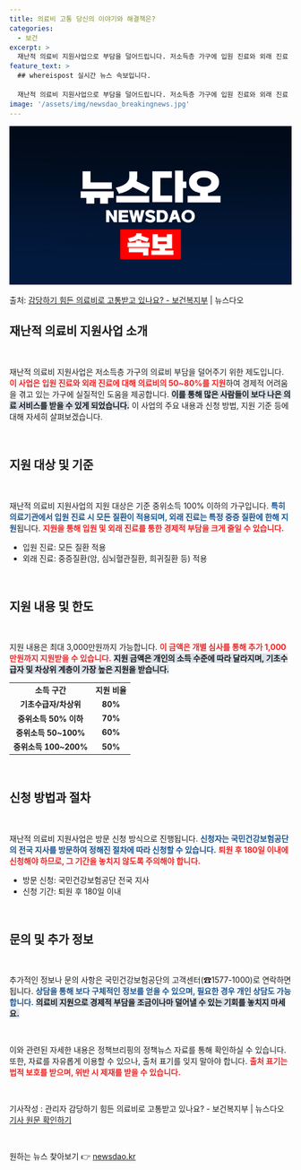 ```yaml
---
title: 의료비 고통 당신의 이야기와 해결책은?
categories:
  - 보건
excerpt: >
  재난적 의료비 지원사업으로 부담을 덜어드립니다. 저소득층 가구에 입원 진료와 외래 진료 모두 의료비의 50~…
feature_text: >
  ## whereispost 실시간 뉴스 속보입니다.

  재난적 의료비 지원사업으로 부담을 덜어드립니다. 저소득층 가구에 입원 진료와 외래 진료 모두 의료비의 50~…
image: '/assets/img/newsdao_breakingnews.jpg'
---
```


![뉴스다오 속보](/assets/img/newsdao_breakingnews.jpg)

<p>출처: <a href="https://newsdao.kr/1816" rel="dofollow">감당하기 힘든 의료비로 고통받고 있나요? - 보건복지부</a> | 뉴스다오</p>

<h2 data-ke-size="size26">재난적 의료비 지원사업 소개</h2>

<p data-ke-size="size16">&nbsp;</p>

재난적 의료비 지원사업은 저소득층 가구의 의료비 부담을 덜어주기 위한 제도입니다. <b><span style="color: #ee2323;">이 사업은 입원 진료와 외래 진료에 대해 의료비의 50~80%를 지원</span></b>하여 경제적 어려움을 겪고 있는 가구에 실질적인 도움을 제공합니다. <b><span style="background-color: #21538527;">이를 통해 많은 사람들이 보다 나은 의료 서비스를 받을 수 있게 되었습니다.</span></b> 이 사업의 주요 내용과 신청 방법, 지원 기준 등에 대해 자세히 살펴보겠습니다.

<p data-ke-size="size16">&nbsp;</p>

<h2 data-ke-size="size26">지원 대상 및 기준</h2>

<p data-ke-size="size16">&nbsp;</p>

재난적 의료비 지원사업의 지원 대상은 기준 중위소득 100% 이하의 가구입니다. <b><span style="color: #1a5490;">특히 의료기관에서 입원 진료 시 모든 질환이 적용되며, 외래 진료는 특정 중증 질환에 한해 지원</span></b>됩니다. <b><span style="color: #ee2323;">지원을 통해 입원 및 외래 진료를 통한 경제적 부담을 크게 줄일 수 있습니다.</span></b> 

<ul>
    <li>입원 진료: 모든 질환 적용</li>
    <li>외래 진료: 중증질환(암, 심뇌혈관질환, 희귀질환 등) 적용</li>
</ul>

<p data-ke-size="size16">&nbsp;</p>

<h2 data-ke-size="size26">지원 내용 및 한도</h2>

<p data-ke-size="size16">&nbsp;</p>

지원 내용은 최대 3,000만원까지 가능합니다. <b><span style="color: #ee2323;">이 금액은 개별 심사를 통해 추가 1,000만원까지 지원받을 수 있습니다.</span></b> <b><span style="background-color: #21538527;">지원 금액은 개인의 소득 수준에 따라 달라지며, 기초수급자 및 차상위 계층이 가장 높은 지원을 받습니다.</span></b> 

<table>
    <tr>
        <td style="text-align: center; height: 17px;"><b>소득 구간</b></td>
        <td style="text-align: center; height: 17px;"><b>지원 비율</b></td>
    </tr>
    <tr>
        <td style="text-align: center; height: 17px;"><b>기초수급자/차상위</b></td>
        <td style="text-align: center; height: 17px;"><b>80%</b></td>
    </tr>
    <tr>
        <td style="text-align: center; height: 17px;"><b>중위소득 50% 이하</b></td>
        <td style="text-align: center; height: 17px;"><b>70%</b></td>
    </tr>
    <tr>
        <td style="text-align: center; height: 17px;"><b>중위소득 50~100%</b></td>
        <td style="text-align: center; height: 17px;"><b>60%</b></td>
    </tr>
    <tr>
        <td style="text-align: center; height: 17px;"><b>중위소득 100~200%</b></td>
        <td style="text-align: center; height: 17px;"><b>50%</b></td>
    </tr>
</table>

<p data-ke-size="size16">&nbsp;</p>

<h2 data-ke-size="size26">신청 방법과 절차</h2>

<p data-ke-size="size16">&nbsp;</p>

재난적 의료비 지원사업은 방문 신청 방식으로 진행됩니다. <b><span style="color: #1a5490;">신청자는 국민건강보험공단의 전국 지사를 방문하여 정해진 절차에 따라 신청할 수 있습니다.</span></b> <b><span style="color: #ee2323;">퇴원 후 180일 이내에 신청해야 하므로, 그 기간을 놓치지 않도록 주의해야 합니다.</span></b> 

<ul>
    <li>방문 신청: 국민건강보험공단 전국 지사</li>
    <li>신청 기간: 퇴원 후 180일 이내</li>
</ul>

<p data-ke-size="size16">&nbsp;</p>

<h2 data-ke-size="size26">문의 및 추가 정보</h2>

<p data-ke-size="size16">&nbsp;</p>

추가적인 정보나 문의 사항은 국민건강보험공단의 고객센터(☎1577-1000)로 연락하면 됩니다. <b><span style="color: #1a5490;">상담을 통해 보다 구체적인 정보를 얻을 수 있으며, 필요한 경우 개인 상담도 가능합니다.</span></b> <b><span style="background-color: #21538527;">의료비 지원으로 경제적 부담을 조금이나마 덜어낼 수 있는 기회를 놓치지 마세요.</span></b> 

<p data-ke-size="size16">&nbsp;</p>

이와 관련된 자세한 내용은 정책브리핑의 정책뉴스 자료를 통해 확인하실 수 있습니다. 또한, 자료를 자유롭게 이용할 수 있으나, 출처 표기를 잊지 말아야 합니다. <b><span style="color: #ee2323;">출처 표기는 법적 보호를 받으며, 위반 시 제재를 받을 수 있습니다.</span></b> 

<p data-ke-size="size16">&nbsp;</p>

기사작성 : 관리자 감당하기 힘든 의료비로 고통받고 있나요? - 보건복지부 | 뉴스다오  
<a href="https://newsdao.kr/1816">기사 원문 확인하기</a> 

<p data-ke-size="size16">&nbsp;</p> 

원하는 뉴스 찾아보기 👉 <a href="https://newsdao.kr" rel="dofollow">newsdao.kr</a>


